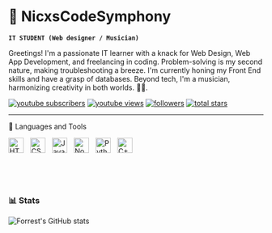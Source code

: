 # 🎵 NicxsCodeSymphony

**`IT STUDENT (Web designer / Musician)`**

Greetings! I'm a passionate IT learner with a knack for Web Design, Web App Development, and freelancing in coding. Problem-solving is my second nature, making troubleshooting a breeze. I'm currently honing my Front End skills and have a grasp of databases. Beyond tech, I'm a musician, harmonizing creativity in both worlds. 🎵🌐.

   <p align="left">
      <a href="https://www.youtube.com/@nicxs_assassin?sub_confirmation=1">
         <img alt="youtube subscribers" title="Subscribe to my YouTube channel" src="https://custom-icon-badges.demolab.com/youtube/channel/subscribers/UC2MmIfrRpCTF3FbbQu5uBbA?color=%23E05D44&label=SUBSCRIBE&logo=video&logoColor=white&style=for-the-badge&labelColor=CE4630"/></a> 
        <a href="https://www.youtube.com/c/@nicxs_assassin">
         <img alt="youtube views" title="YouTube views" src="https://custom-icon-badges.demolab.com/youtube/channel/views/UC2MmIfrRpCTF3FbbQu5uBbA?color=%23E1AD0E&logo=eye&logoColor=white&style=for-the-badge&labelColor=C79600"/></a> 
      <a href="https://github.com/NicoCodeSymphony?tab=followers">
         <img alt="followers" title="Follow me on Github" src="https://custom-icon-badges.demolab.com/github/followers/NicoCodeSymphony?color=236ad3&labelColor=1155ba&style=for-the-badge&logo=person-add&label=Follow&logoColor=white"/></a>
      <a href="https://github.com/ForrestKnight?tab=repositories&sort=stargazers">
         <img alt="total stars" title="Total stars on GitHub" src="https://custom-icon-badges.demolab.com/github/stars/NicoCodeSymphony?color=55960c&style=for-the-badge&labelColor=488207&logo=star"/></a>
   </p>

---

   🧰 Languages and Tools

<img align="left" alt="HTML" width="30px" style="padding-right:10px;" src="https://cdn.jsdelivr.net/gh/devicons/devicon/icons/html5/html5-plain.svg" />
<img align="left" alt="CSS" width="30px" style="padding-right:10px;" src="https://cdn.jsdelivr.net/gh/devicons/devicon/icons/css3/css3-plain.svg" />
<img align="left" alt="JavaScript" width="30px" style="padding-right:10px;" src="https://cdn.jsdelivr.net/gh/devicons/devicon/icons/javascript/javascript-plain.svg" />
<img align="left" alt="NodeJS" width="30px" style="padding-right:10px;" src="https://cdn.jsdelivr.net/gh/devicons/devicon/icons/nodejs/nodejs-original.svg" />
<img align="left" alt="Python" width="30px" style="padding-right:10px;" src="https://cdn.jsdelivr.net/gh/devicons/devicon/icons/python/python-plain.svg" />
<img align="left" alt="C++" width="30px" style="padding-right:10px;" src="https://cdn.jsdelivr.net/gh/devicons/devicon/icons/cplusplus/cplusplus-line.svg" /> <br>

# <br>

### 📊 Stats

![Forrest's GitHub stats](https://github-readme-stats.vercel.app/api?username=nicocodesymphony&show_icons=true&theme=gruvbox)
